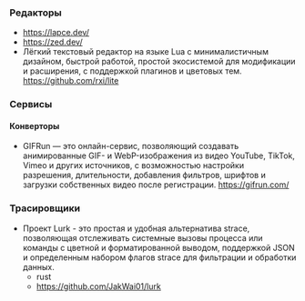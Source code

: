 ### Редакторы

- https://lapce.dev/
- https://zed.dev/
- Лёгкий текстовый редактор на языке Lua с минималистичным дизайном, быстрой работой, простой экосистемой для модификации и расширения, с поддержкой плагинов и цветовых тем. https://github.com/rxi/lite

### Сервисы

#### Конверторы

- GIFRun — это онлайн-сервис, позволяющий создавать анимированные GIF- и WebP-изображения из видео YouTube, TikTok, Vimeo и других источников, с возможностью настройки разрешения, длительности, добавления фильтров, шрифтов и загрузки собственных видео после регистрации. https://gifrun.com/

### Трасировщики
- Проект Lurk - это простая и удобная альтернатива strace, позволяющая отслеживать системные вызовы процесса или команды с цветной и форматированной выводом, поддержкой JSON и определенным набором флагов strace для фильтрации и обработки данных.
  - rust
  - https://github.com/JakWai01/lurk
